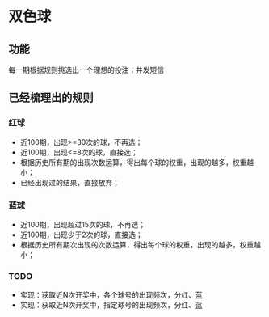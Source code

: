 # 双色球

## 功能
每一期根据规则挑选出一个理想的投注；并发短信

## 已经梳理出的规则

### 红球
* 近100期，出现>=30次的球，不再选；
* 近100期，出现<=8次的球，直接选；
* 根据历史所有期的出现次数运算，得出每个球的权重，出现的越多，权重越小；
* 已经出现过的结果，直接放弃；

### 蓝球
* 近100期，出现超过15次的球，不再选；
* 近100期，出现少于2次的球，直接选；
* 根据历史所有期次出现的次数运算，得出每个球的权重，出现的越多，权重越小；

### TODO
* 实现：获取近N次开奖中，各个球号的出现频次，分红、蓝
* 实现：获取近N次开奖中，指定球号的出现频次，分红、蓝